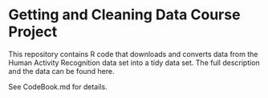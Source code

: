 Getting and Cleaning Data Course Project
========================================

This repository contains R code that downloads and converts data from the Human Activity Recognition data set into a tidy data set. The full description and the data can be found here.

See CodeBook.md for details.
